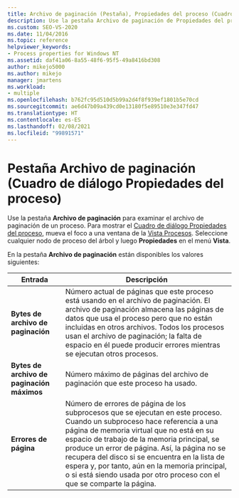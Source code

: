 ```yaml
---
title: Archivo de paginación (Pestaña), Propiedades del proceso (Cuadro de diálogo) | Microsoft Docs
description: Use la pestaña Archivo de paginación de Propiedades del proceso para examinar el archivo de paginación de un proceso. En este artículo se describe la configuración disponible.
ms.custom: SEO-VS-2020
ms.date: 11/04/2016
ms.topic: reference
helpviewer_keywords:
- Process properties for Windows NT
ms.assetid: daf41a06-8a55-48f6-95f5-49a8416bd308
author: mikejo5000
ms.author: mikejo
manager: jmartens
ms.workload:
- multiple
ms.openlocfilehash: b762fc95d510d5b99a2d4f8f939ef1801b5e70cd
ms.sourcegitcommit: ae6d47b09a439cd0e13180f5e89510e3e347fd47
ms.translationtype: HT
ms.contentlocale: es-ES
ms.lasthandoff: 02/08/2021
ms.locfileid: "99891571"
---
```

# <a name="page-file-tab-process-properties-dialog-box"></a>Pestaña Archivo de paginación (Cuadro de diálogo Propiedades del proceso)
Use la pestaña **Archivo de paginación** para examinar el archivo de paginación de un proceso. Para mostrar el [Cuadro de diálogo Propiedades del proceso](../debugger/process-properties-dialog-box.md), mueva el foco a una ventana de la [Vista Procesos](../debugger/processes-view.md). Seleccione cualquier nodo de proceso del árbol y luego **Propiedades** en el menú **Vista**.

 En la pestaña **Archivo de paginación** están disponibles los valores siguientes:

|Entrada|Descripción|
|-----------|-----------------|
|**Bytes de archivo de paginación**|Número actual de páginas que este proceso está usando en el archivo de paginación. El archivo de paginación almacena las páginas de datos que usa el proceso pero que no están incluidas en otros archivos. Todos los procesos usan el archivo de paginación; la falta de espacio en él puede producir errores mientras se ejecutan otros procesos.|
|**Bytes de archivo de paginación máximos**|Número máximo de páginas del archivo de paginación que este proceso ha usado.|
|**Errores de página**|Número de errores de página de los subprocesos que se ejecutan en este proceso. Cuando un subproceso hace referencia a una página de memoria virtual que no está en su espacio de trabajo de la memoria principal, se produce un error de página. Así, la página no se recupera del disco si se encuentra en la lista de espera y, por tanto, aún en la memoria principal, o si está siendo usada por otro proceso con el que se comparte la página.|